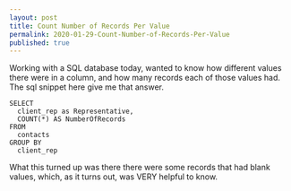 ```yaml
---
layout: post
title: Count Number of Records Per Value
permalink: 2020-01-29-Count-Number-of-Records-Per-Value
published: true
---
```

Working with a SQL database today, wanted to know how different values there were in a column, and how many records each of those values had. The sql snippet here give me that answer. <!--more-->

<pre><code>SELECT
  client_rep as Representative,
  COUNT(*) AS NumberOfRecords
FROM
  contacts
GROUP BY
  client_rep
</code></pre>

What this turned up was there there were some records that had blank values, which, as it turns out, was VERY helpful to know.
